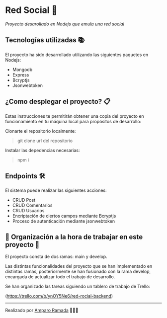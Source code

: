 # Red Social 📲

_Proyecto desarollado en Nodejs que emula una red social_

## Tecnologías utilizadas 📚

El proyecto ha sido desarrollado utilizando las siguientes paquetes en Nodejs:

* Mongodb
* Express
* Bcryptjs
* Jsonwebtoken

## ¿Como desplegar el proyecto? 📋

Estas instrucciones te permitirán obtener una copia del proyecto en funcionamiento en tu máquina local para propósitos de desarrollo:

Clonarte el repositorio localmente:
> git clone url del repositorio

Instalar las depedencias necesarias:
> npm i


## Endpoints 🛠️

El sistema puede realizar las siguientes acciones:

- CRUD Post
- CRUD Comentarios
- CRUD Usuarios
- Encriptación de ciertos campos mediante Bcryptjs
- Proceso de autenticación mediante jsonwebtoken


## 📌 Organización a la hora de trabajar en este proyecto 📌

El proyecto consta de dos ramas: main y develop.

Las distintas funcionalidades del proyecto que se han implementado en distintas ramas, posteriormente se han fusionado con la rama develop, encargada de actualizar todo el trabajo de desarrollo.

Se han organizado las tareas siguiendo un tablero de trabajo de Trello:

(https://trello.com/b/ynOY5Ne6/red-rocial-backend) 

---
Realizado por [Amparo Ramada](https://github.com/amparo1206) 👩🏼‍💻